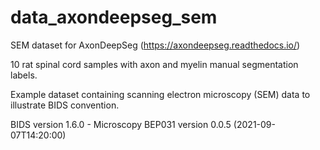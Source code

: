 # data_axondeepseg_sem
SEM dataset for AxonDeepSeg (https://axondeepseg.readthedocs.io/)

10 rat spinal cord samples with axon and myelin manual segmentation labels.

Example dataset containing scanning electron microscopy (SEM) data to illustrate BIDS convention.

BIDS version 1.6.0 - Microscopy BEP031 version 0.0.5 (2021-09-07T14:20:00)
